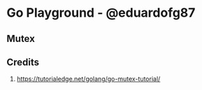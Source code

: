 # Go Playground - @eduardofg87

## Mutex

## Credits 
1. https://tutorialedge.net/golang/go-mutex-tutorial/
